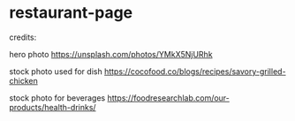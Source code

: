# restaurant-page

credits: 

hero photo
https://unsplash.com/photos/YMkX5NjURhk

stock photo used for dish
https://cocofood.co/blogs/recipes/savory-grilled-chicken

stock photo for beverages
https://foodresearchlab.com/our-products/health-drinks/